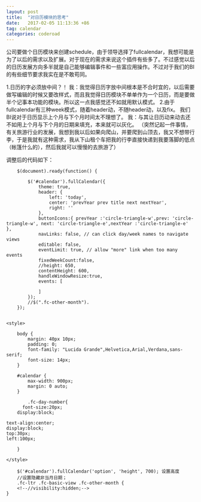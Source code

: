 ```yaml
---
layout: post
title:  "对日历模块的思考"
date:   2017-02-05 11:13:36 +86
tag: calendar
categories: coderoad
---
```

公司要做个日历模块来创建schedule，由于领导选择了fullcalendar，我想可能是为了以后的需求以及扩展。对于现在的需求来说这个插件有些多了。不过感觉以后的日历发展方向多半就是自己能够编辑事件和一些富应用操作。不过对于我们的BI的有些细节要求我实在是不敢苟同。

1.日历的字必须放中间？！
我：我觉得日历字放中间根本是不合时宜的，以后需要做写编辑的时候又要改样式，而且我觉得日历模块不单单作为一个日历，而是要做半个记事本功能的模块。所以这一点我感觉还不如就用默认模式。
2.由于fullcalendar有三种week模式，随着header动，不随header动，以及fix。
我们BI说对于日历显示上个月与下个月时间太不理想了。
我：与其让日历动来动去还不如用上个月与下个月的日期来填充，本来就可以灰化。
（突然记起一件事情，有关旅游行业的发展，我想到我以后如果向爬山，并要爬到山顶去，我又不想带行李，于是我就有这种需求，我从下山租个车把我的行李直接快递到我要落脚的低点（帐篷什么的），然后我就可以慢慢的去旅游了）



调整后的代码如下：
``` javasciprt
	$(document).ready(function() {

		$('#calendar').fullCalendar({
			theme: true,
			header: {
				left: 'today',
				center: 'prevYear prev title next nextYear',
				right: ''
			},
			buttonIcons:{ prevYear :'circle-triangle-w',prev: 'circle-triangle-w', next: 'circle-triangle-e',nextYear :'circle-triangle-e' },
			navLinks: false, // can click day/week names to navigate views
			editable: false,
			eventLimit: true, // allow "more" link when too many events
			fixedWeekCount:false,
			//height: 650,
			contentHeight: 600,
			handleWindowResize:true,
			events: [

			]
		});
		//$(".fc-other-month").
	});


<style>

	body {
		margin: 40px 10px;
		padding: 0;
		font-family: "Lucida Grande",Helvetica,Arial,Verdana,sans-serif;
		font-size: 14px;
	}

	#calendar {
		max-width: 900px;
		margin: 0 auto;
	}

		.fc-day-number{
	  font-size:20px;
	display:block;

text-align:center;
display:block;
top:30px;
left:100px;

	}

</style>

	$('#calendar').fullCalendar('option', 'height', 700); 设置高度
	//设置隐藏非当月日期；
	.fc-ltr .fc-basic-view .fc-other-month {
    <!--//visibility:hidden;-->
}
```

